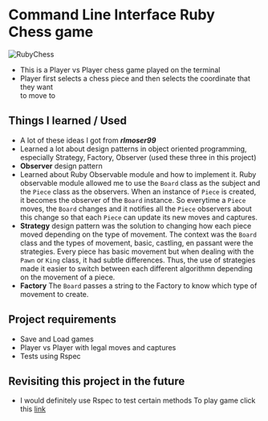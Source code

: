# Command Line Interface Ruby Chess game
![RubyChess](https://github.com/kenyounot123/chess/assets/70028795/a55c0807-2eaa-499b-9be0-325cc7975b5b)
* This is a Player vs Player chess game played on the terminal
* Player first selects a chess piece and then selects the coordinate that they want \
to move to
## Things I learned / Used
* A lot of these ideas I got from ***rlmoser99***
* Learned a lot about design patterns in object oriented programming, especially Strategy, Factory, Observer (used these three in this project)
* **Observer** design pattern
* Learned about Ruby Observable module and how to implement it. Ruby observable module allowed me to use the `Board` class as the subject and the `Piece` class as the observers. When an instance of `Piece` is created, it becomes the observer of the `Board` instance. So everytime a `Piece` moves, the `Board` changes and it notifies all the `Piece` observers about this change so that each `Piece` can update its new moves and captures.
* **Strategy** design pattern was the solution to changing how each piece moved depending on the type of movement. The context was the `Board` class and the types of movement, basic, castling, en passant were the strategies. Every piece has basic movement but when dealing with the `Pawn` or `King` class, it had subtle differences. Thus, the use of strategies made it easier to switch between each different algorithmn depending on the movement of a piece.
* **Factory** The `Board` passes a string to the Factory to know which type of movement to create.
## Project requirements
* Save and Load games 
* Player vs Player with legal moves and captures
* Tests using Rspec 
## Revisiting this project in the future
* I would definitely use Rspec to test certain methods 
To play game click this [link](https://replit.com/@kenlu6/chess)
